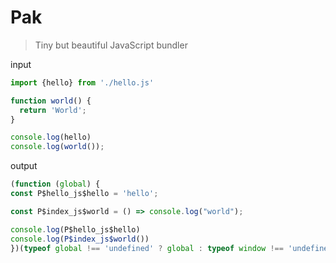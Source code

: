 # Pak
> Tiny but beautiful JavaScript bundler

input 

```js
import {hello} from './hello.js'

function world() {
  return 'World';
}

console.log(hello)
console.log(world());
```

output

```js
(function (global) {
const P$hello_js$hello = 'hello';

const P$index_js$world = () => console.log("world");

console.log(P$hello_js$hello)
console.log(P$index_js$world())
})(typeof global !== 'undefined' ? global : typeof window !== 'undefined' ? window : this);
```